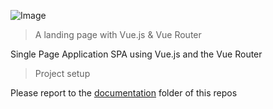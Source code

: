![Image](https://github.com/Drozerah/le-deradicaliseur/raw/master/src/assets/bandeau.jpg)

> A landing page with Vue.js & Vue Router

Single Page Application SPA using Vue.js and the Vue Router

> Project setup

Please report to the [documentation](https://github.com/Drozerah/le-deradicaliseur/tree/documentation) folder of this repos